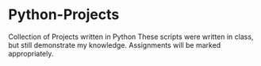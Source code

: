 # Python-Projects
Collection of Projects written in Python
These scripts were written in class, but still demonstrate my knowledge. Assignments will be marked appropriately.
